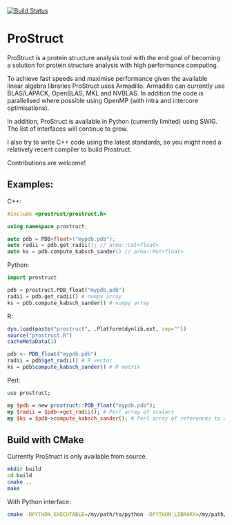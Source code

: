 [![Build Status](https://travis-ci.org/gf712/ProStruct.svg?branch=master)](https://travis-ci.org/gf712/ProStruct)

# ProStruct
ProStruct is a protein structure analysis tool with the end goal of becoming a solution for protein structure analysis
with high performance computing.

To achieve fast speeds and maximise performance given the available linear algebra libraries ProStruct uses
Armadillo. Armadillo can currently use BLAS/LAPACK, OpenBLAS, MKL and NVBLAS. In addition the code is parallelised
where possible using OpenMP (with intra and intercore optimisations).

In addition, ProStruct is available in Python (currently limited) using SWIG. The list of interfaces will
continue to grow.

I also try to write C++ code using the latest standards, so you might need a relatively recent compiler to build
Prostruct.

Contributions are welcome!

## Examples:

C++:
```cpp
#include <prostruct/prostruct.h>

using namespace prostruct;

auto pdb = PDB<float>("mypdb.pdb");
auto radii = pdb.get_radii(); // arma::Col<float>
auto ks = pdb.compute_kabsch_sander() // arma::Mat<float>
```

Python:
```python
import prostruct

pdb = prostruct.PDB_float("mypdb.pdb")
radii = pdb.get_radii() # numpy array
ks = pdb.compute_kabsch_sander() # numpy array
```

R:
```R
dyn.load(paste("prostruct", .Platform$dynlib.ext, sep=""))
source("prostruct.R")
cacheMetaData(1)

pdb <- PDB_float("mypdb.pdb")
radii = pdb$get_radii() # R vector
ks = pdb$compute_kabsch_sander() # R matrix
```

Perl:
```perl
use prostruct;

my $pdb = new prostruct::PDB_float("mypdb.pdb");
my $radii = $pdb->get_radii(); # Perl array of scalars
my $ks = $pdb->compute_kabsch_sander(); # Perl array of references to arrays of scalars
```

## Build with CMake

Currently ProStruct is only available from source.

```bash
mkdir build
cd build
cmake ..
make
```

With Python interface:
```bash
cmake -DPYTHON_EXECUTABLE=/my/path/to/python -DPYTHON_LIBRARY=/my/path/python/to/lib/libpython3.6m.so -DPYTHON_INCLUDE_DIR=/my/path/to/include/python3.6m/ ..
```